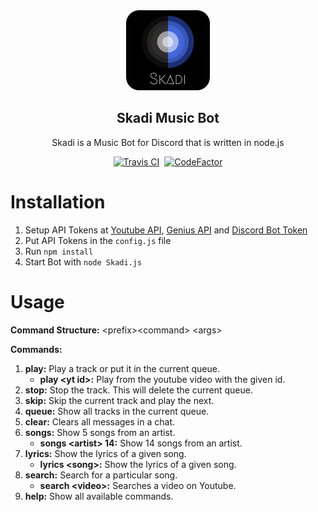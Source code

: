 <div align="center">
    <img src="https://github.com/MindLabor/Skadi/raw/master/favi.png" height="128" style="border-radius: 15px;">
    <h2>Skadi Music Bot</h2>
    <p align="center">
        <p>Skadi is a Music Bot for Discord that is written in node.js</p>
    </p>
    <a href="https://travis-ci.com/github/MindLabor/Skadi"><img src="https://travis-ci.com/MindLabor/Skadi.svg?branch=master" alt="Travis CI" /></a>&nbsp;&nbsp;<a href="https://www.codefactor.io/repository/github/mindlabor/skadi/overview/master"><img src="https://www.codefactor.io/repository/github/mindlabor/skadi/badge/master" alt="CodeFactor" /></a>




</div>

# Installation
1. Setup API Tokens at [Youtube API](https://console.developers.google.com/apis), [Genius API](https://docs.genius.com/) and [Discord Bot Token](https://discordapp.com/developers/applications)
2. Put API Tokens in the `config.js` file
3. Run `npm install`
4. Start Bot with `node Skadi.js`

# Usage
**Command Structure:** \<prefix\>\<command\> \<args\>

**Commands:**
1. **play:** Play a track or put it in the current queue.
    - **play \<yt id\>:** Play from the youtube video with the given id.
2. **stop:** Stop the track. This will delete the current queue.
3. **skip:** Skip the current track and play the next. 
4. **queue:** Show all tracks in the current queue. 
5. **clear:** Clears all messages in a chat.  
6. **songs:** Show 5 songs from an artist.
    - **songs \<artist\> 14:** Show 14 songs from an artist.
7. **lyrics:** Show the lyrics of a given song.
    - **lyrics \<song\>:** Show the lyrics of a given song.
8. **search:** Search for a particular song. 
    - **search \<video\>:** Searches a video on Youtube.
9. **help:** Show all available commands.
